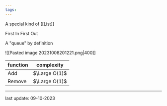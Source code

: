 ```yaml
---
tags:
---
```

A special kind of [[List]]

First In First Out

A "queue" by definition

![[Pasted image 20231008201221.png|400]]

| function | complexity |
| -------- | ---------- |
| Add      | $\Large O(1)$ |
| Remove   | $\Large O(1)$ |

---
last update: 09-10-2023
